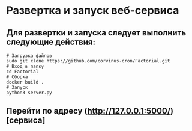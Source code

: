 #  Развертка и запуск веб-сервиса
## Для развертки и запуска следует выполнить следующие действия:
```shell script
# Загрузка файлов
sudo git clone https://github.com/corvinus-cron/Factorial.git
# Вход в папку
cd Factorial
# Сборка
docker build .
# Запуск
python3 server.py
```
## Перейти по адресу (http://127.0.0.1:5000/)[сервиса]
